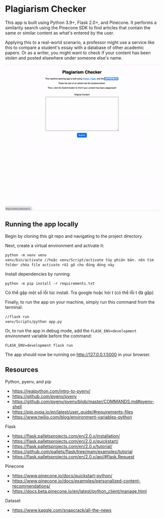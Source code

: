 # Plagiarism Checker

This app is built using Python 3.9+, Flask 2.0+, and Pinecone. It performs a similarity search using the Pinecone SDK to find articles that contain the same or similar content as what's entered by the user.

Applying this to a real-world scenario, a professor might use a service like this to compare a student's essay with a database of other academic papers. Or as a writer, you might want to check if your content has been stolen and posted elsewhere under someone else's name.

![Demo](./plagiarism-checker-demo.gif)

## Running the app locally

Begin by cloning this git repo and navigating to the project directory.

Next, create a virtual environment and activate it:

```
python -m venv venv
venv/bin/activate //hoặc venv/Script/activate tùy phiên bản. nên tìm folder chứa file activate rồi gõ cho đúng dòng này
```

Install dependencies by running:

```
python -m pip install -r requirements.txt
```
Có thể gặp một số lỗi lúc install. Tra google hoặc hỏi t (có thể lỗi t đã gặp)


Finally, to run the app on your machine, simply run this command from the terminal:

```
//flask run
venv/Scripts/python app.py
```


Or, to run the app in debug mode, add the `FLASK_ENV=development` environment variable before the command:

```
FLASK_ENV=development flask run
```

The app should now be running on http://127.0.0.1:5000 in your browser.

## Resources

Python, pyenv, and pip
- https://realpython.com/intro-to-pyenv/
- https://github.com/pyenv/pyenv
- https://github.com/pyenv/pyenv/blob/master/COMMANDS.md#pyenv-shell
- https://pip.pypa.io/en/latest/user_guide/#requirements-files
- https://www.twilio.com/blog/environment-variables-python

Flask
- https://flask.palletsprojects.com/en/2.0.x/installation/
- https://flask.palletsprojects.com/en/2.0.x/quickstart/
- https://flask.palletsprojects.com/en/2.0.x/tutorial/
- https://github.com/pallets/flask/tree/main/examples/tutorial
- https://flask.palletsprojects.com/en/2.0.x/api/#flask.Request

Pinecone
- https://www.pinecone.io/docs/quickstart-python/
- https://www.pinecone.io/docs/examples/personalized-content-recommendations/
- https://docs.beta.pinecone.io/en/latest/python_client/manage.html

Dataset
- https://www.kaggle.com/snapcrack/all-the-news

